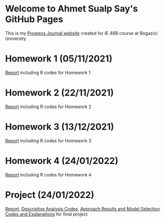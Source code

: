 # Welcome to Ahmet Sualp Say's GitHub Pages

This is my [Progress Journal website](https://bu-ie-48b.github.io/fall21-saysualp/) created for IE 48B course at Bogazici University.

# Homework 1 (05/11/2021)

[Report](https://bu-ie-48b.github.io/fall21-saysualp/html/IE48B_Fall21_Homework1.html) including R codes for Homework 1

# Homework 2 (22/11/2021)

[Report](https://bu-ie-48b.github.io/fall21-saysualp/html/IE48B_Fall21_Homework2.html) including R codes for Homework 2

# Homework 3 (13/12/2021)

[Report](https://bu-ie-48b.github.io/fall21-saysualp/html/IE48B_Fall21_Homework3.html) including R codes for Homework 3

# Homework 4 (24/01/2022)

[Report](https://bu-ie-48b.github.io/fall21-saysualp/html/IE48B_Fall21_Homework4.html) including R codes for Homework 4

# Project (24/01/2022)

[Report](https://bu-ie-48b.github.io/fall21-saysualp/Project/Report.pdf), [Descriptive Analysis Codes](https://bu-ie-48b.github.io/fall21-saysualp/Project/Descriptive%20Analysis.html), [Approach Results and  Model Selection Codes and Explanations](https://bu-ie-48b.github.io/fall21-saysualp/Project/Approach%2C%20Results%20and%20%20Model%20Selection.html) for final project
